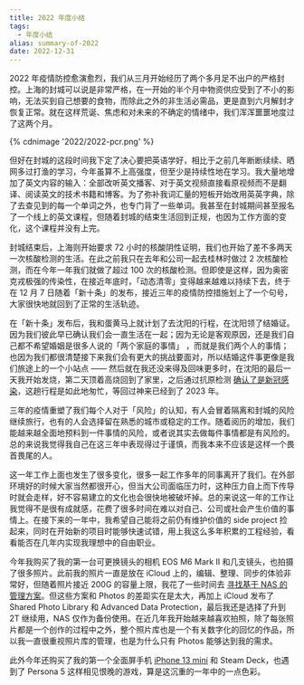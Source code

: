 ```yaml
---
title: 2022 年度小结
tags:
  - 年度小结
alias: summary-of-2022
date: 2022-12-31
---
```

2022 年疫情防控愈演愈烈，我们从三月开始经历了两个多月足不出户的严格封控。上海的封城可以说是非常严格，在一开始的半个月中物资供应受到了不小的影响，无法买到自己想要的食物，而除此之外的非生活必需品，更是直到六月解封才恢复正常。就在这样荒诞、焦虑和对未来的不确定的情绪中，我们浑浑噩噩地度过了这两个月。

{% cdnimage '2022/2022-pcr.png' %}

但好在封城的这段时间我下定了决心要把英语学好，相比于之前几年断断续续、晒网多过打渔的学习，今年虽算不上高强度，但至少是持续性地在学习。我大量地增加了英文内容的输入：全部改听英文播客、对于英文视频直接看原视频而不是翻译、阅读英文的技术书籍和博客。为了弥补我词汇量的短板开始改用英英字典，除了去查见到的每一个单词之外，也专门背了一些单词。我甚至在封城期间甚至报名了一个线上的英文课程，但随着封城的结束生活回到正规，也因为工作方面的变化，这个课程并没有上完。

封城结束后，上海则开始要求 72 小时的核酸阴性证明，我们也开始了差不多两天一次核酸检测的生活。在此之前我只在去年和公司一起去桂林时做过 2 次核酸检测，而在今年一年我们就做了超过 100 次的核酸检测。但即使是这样，因为奥密克戎极强的传染性，在接近年底时，「动态清零」变得越来越难以持续下去，终于在 12 月 7 日随着「新十条」的发布，接近三年的疫情防控措施划上了一个句号，大家很快地就回到了正常的生活轨迹。

在「新十条」发布后，我和蛋黄马上就计划了去沈阳的行程，在沈阳领了结婚证。因为我们彼此早已确认我们会一直生活在一起；因为无论是客观原因，还是我们自己都不希望婚姻是很多人说的「两个家庭的事情」 ，而就是我们两个人的事情；也因为我们都很清楚接下来我们会有更大的挑战要面对，所以结婚这件事更像是我们旅途上的一个小站点 —— 然后就在我还没来得及回味更多时，在沈阳的最后一天我开始发烧，第二天顶着高烧回到了家里，之后通过抗原检测 [确认了是新冠感染](https://twitter.com/jysperm/status/1603908908523065344)，这趟行程是如此地匆忙，等回过神来已经到了 2023 年。

三年的疫情重塑了我们每个人对于「风险」的认知，有人会冒着隔离和封城的风险继续旅行，也有的人会选择留在熟悉的城市或稳定的工作。随着阅历的增加，我们能越来越全面地预料到一件事情的风险，或者说其实去做每件事情都是有风险的。总的来说我觉得我自己在这三年中表现得过于谨慎，而我本来不应该是这样一个畏首畏尾的人。

这一年工作上面也发生了很多变化，很多一起工作多年的同事离开了我们。在外部环境好的时候大家当然都很开心，但当大公司面临压力时，这种压力自上而下传导时就会走样，好不容易建立的文化也会很快地被破坏掉。总的来说这一年的工作让我觉得不是很有成就感，花费了很多时间在难以对自己、公司或社会产生价值的事情上。在接下来的一年中，我希望自己能将之前仍有维护价值的 side project 捡起来，同时在开始新的项目时能够快速试错，用上我这么多年积累的工程经验，看看能否在几年内实现我理想中的自由职业。

今年我购买了我的第一台可更换镜头的相机 EOS M6 Mark II 和几支镜头，也拍摄了很多照片。此前我的照片一直是放在 iCloud 上的，编辑、整理、同步的体验非常好，但随着照片接近 200G 的容量上限，我花了一些时间去 [寻找基于 NAS 的管理方案](https://twitter.com/jysperm/status/1550888855305216003)。但这些方案和 Photos 的差距实在是太大，再加上 iCloud 发布了 Shared Photo Library 和 Advanced Data Protection，最后我还是选择了升到 2T 继续用，NAS 仅作为备份使用。在近几年我开始越来越喜欢拍照，除了每张照片都是一个创作的过程中之外，整个照片库也是一个有关数字化的回忆的作品，所以我一直很重视照片库的管理，也是为什么只有 Photos 能够达到我的需求。

此外今年还购买了我的第一个全面屏手机 [iPhone 13 mini](https://twitter.com/jysperm/status/1574014265266122752) 和 Steam Deck，也遇到了 Persona 5 这样相见恨晚的游戏，算是这沉重的一年中的一点色彩。
